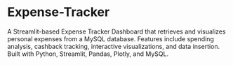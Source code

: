 # Expense-Tracker
A Streamlit-based Expense Tracker Dashboard that retrieves and visualizes personal expenses from a MySQL database. Features include spending analysis, cashback tracking, interactive visualizations, and data insertion. Built with Python, Streamlit, Pandas, Plotly, and MySQL.
